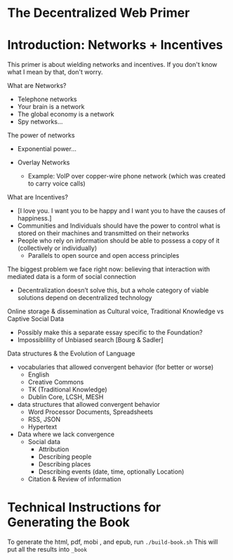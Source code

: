 The Decentralized Web Primer
======

# Introduction: Networks + Incentives

This primer is about wielding networks and incentives. If you don't know what I mean by that, don't worry.

What are Networks?

- Telephone networks
- Your brain is a network
- The global economy is a network
- Spy networks...

The power of networks
- Exponential power...

- Overlay Networks
  - Example: VoIP over copper-wire phone network (which was created to carry voice calls)

What are Incentives?



* [I love you. I want you to be happy and I want you to have the causes of happiness.]
* Communities and Individuals should have the power to control what is stored on their machines and transmitted on their networks
* People who rely on information should be able to possess a copy of it (collectively or individually)
    * Parallels to open source and open access principles

The biggest problem we face right now: believing that interaction with mediated data is a form of social connection
* Decentralization doesn’t solve this, but a whole category of viable solutions depend on decentralized technology

Online storage & dissemination as Cultural voice, Traditional Knowledge vs Captive Social Data
* Possibly make this a separate essay specific to the Foundation?
* Impossiblility of Unbiased search [Bourg & Sadler]

Data structures & the Evolution of Language
*  vocabularies that allowed convergent behavior (for better or worse)
    * English
    * Creative Commons
    * TK (Traditional Knowledge)
    * Dublin Core, LCSH, MESH
* data structures that allowed convergent behavior
    * Word Processor Documents, Spreadsheets
    * RSS, JSON
    * Hypertext
* Data where we lack convergence
    * Social data
        * Attribution
        * Describing people
        * Describing places
        * Describing events (date, time, optionally Location)
    * Citation & Review of information

# Technical Instructions for Generating the Book

To generate the html, pdf, mobi , and epub, run `./build-book.sh` This will put all the results into `_book`
